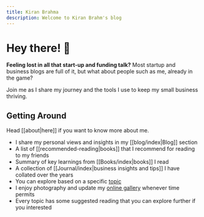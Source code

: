 ```yaml
---
title: Kiran Brahma
description: Welcome to Kiran Brahm's blog
---
```

# Hey there! 👋


**Feeling lost in all that start-up and funding talk?** Most startup and business blogs are full of it, but what about people such as me, already in the game?

Join me as I share my journey and the tools I use to keep my small business thriving.

## Getting Around

Head [[about|here]] if you want to know more about me.


 * I share my personal views and insights in my [[blog/index|Blog]] section
 * A list of [[recommended-reading|books]] that I recommend for reading to my friends
 * Summary of key learnings from [[Books/index|books]] I read
 * A collection of [[Journal/index|business insights and tips]] I have collated over the years 
 * You can explore based on a specific [topic](/tags)
 * I enjoy photography and update my [online gallery](https://photos.kiranbrahma.com) whenever time permits
 * Every topic has some suggested reading that you can explore further if you interested 
 